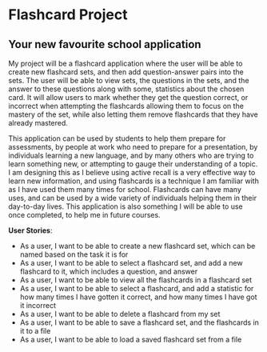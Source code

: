 # Flashcard Project

## Your new favourite school application

My project will be a flashcard application where the user will be able to create new flashcard sets, 
and then add question-answer pairs into the sets. The user will be able to view sets, the
questions in the sets, and the answer to these questions along with some, statistics about the chosen card.
It will allow users to mark whether they get the question correct, or incorrect when attempting the 
flashcards allowing them to  focus on the mastery of the set, while also letting them remove
flashcards  that they have already mastered. 

This application can be used by students to help them  prepare for assessments, by people at work who
need  to prepare for a presentation, by individuals learning a new language, and by many others who
are trying to learn something new, or attempting to gauge their understanding of a topic. I am 
designing this as I believe using active recall is a very effective way to learn new information,
and using flashcards is a technique I am familiar with as I have used them many times for school. Flashcards can
have many uses, and can be used by a wide variety of individuals helping them in their 
day-to-day lives. This application is also something I will be able to use once completed, 
to help me in future courses.



**User Stories**:
- As a user, I want to be able to create a new flashcard set, which can be named based on the task it is for
- As a user, I want to be able to select a flashcard set, and add a new flashcard
to it, which includes a question, and answer
- As a user, I want to be able to view all the flashcards in a flashcard set
- As a user, I want to be able to select a flashcard, and add a statistic
for how many times I have gotten it correct, and how many times I have got it incorrect
- As a user, I want to be able to delete a flashcard from my set
- As a user, I want to be able to save a flashcard set, and the flashcards in it to a file
- As a user, I want to be able to load a saved flashcard set from a file

